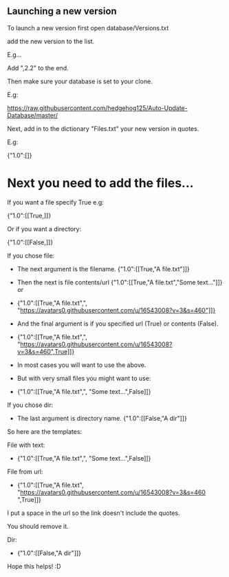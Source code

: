 ## Launching a new version

To launch a new version first open database/Versions.txt

add the new version to the list.

E.g...

Add ",2.2" to the end.

Then make sure your database is set to your clone.

E.g:

https://raw.githubusercontent.com/hedgehog125/Auto-Update-Database/master/

Next, add in to the dictionary "Files.txt" your new version in quotes.

E.g:

{"1.0":[]}


# Next you need to add the files...


If you want a file specify True e.g:

{"1.0":[[True,]]}

Or if you want a directory:

{"1.0":[[False,]]}

If you chose file:
-   The next argument is the filename. {"1.0":[[True,"A file.txt"]]}
-   Then the next is file contents/url  {"1.0":[[True,"A file.txt","Some text..."]]} or 
-   {"1.0":[[True,"A file.txt",", "https://avatars0.githubusercontent.com/u/16543008?v=3&s=460"]]}

-   And the final argument is if you specified url (True) or contents (False).

-   {"1.0":[[True,"A file.txt",", "https://avatars0.githubusercontent.com/u/16543008?v=3&s=460",True]]}

-   In most cases you will want to use the above. 

-   But with very small files you might want to use:

-   {"1.0":[[True,"A file.txt",", "Some text...",False]]}



If you chose dir:
-   The last argument is directory name. {"1.0":[[False,"A dir"]]}







So here are the templates:

File with text:
-   {"1.0":[[True,"A file.txt",", "Some text...",False]]}

File from url:
-   {"1.0":[[True,"A file.txt", "https://avatars0.githubusercontent.com/u/16543008?v=3&s=460 ",True]]}

I put a space in the url so the link doesn't include the quotes.

You should remove it.

Dir:
-   {"1.0":[[False,"A dir"]]}


Hope this helps! :D
